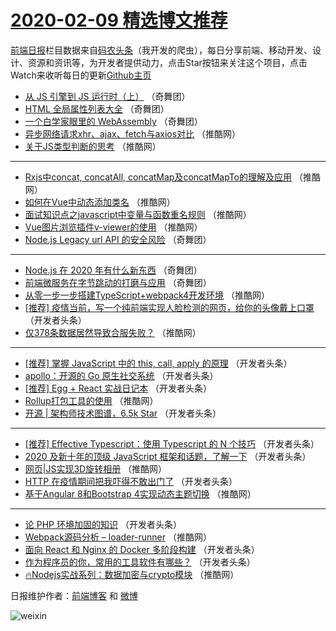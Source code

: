 # [2020-02-09 精选博文推荐](https://toutiao.qdkfweb.cn/date/2020/02/09)

[前端日报](https://qdkfweb.cn/c/news)栏目数据来自[码农头条](https://toutiao.qdkfweb.cn/)（我开发的爬虫），每日分享前端、移动开发、设计、资源和资讯等，为开发者提供动力，点击Star按钮来关注这个项目，点击Watch来收听每日的更新[Github主页](https://github.com/kujian/frontendDaily)
* [从 JS 引擎到 JS 运行时（上）](https://toutiao.qdkfweb.cn/136727.html) （奇舞团）
* [HTML 全局属性列表大全](https://toutiao.qdkfweb.cn/137180.html) （奇舞团）
* [一个白学家眼里的 WebAssembly](https://toutiao.qdkfweb.cn/136102.html) （奇舞团）
* [异步网络请求xhr、ajax、fetch与axios对比](https://toutiao.qdkfweb.cn/137163.html) （推酷网）
* [关于JS类型判断的思考](https://toutiao.qdkfweb.cn/137165.html) （推酷网）

***
* [Rxjs中concat, concatAll, concatMap及concatMapTo的理解及应用](https://toutiao.qdkfweb.cn/137166.html) （推酷网）
* [如何在Vue中动态添加类名](https://toutiao.qdkfweb.cn/137167.html) （推酷网）
* [面试知识点之javascript中变量与函数重名规则](https://toutiao.qdkfweb.cn/137168.html) （推酷网）
* [Vue图片浏览插件v-viewer的使用](https://toutiao.qdkfweb.cn/137158.html) （推酷网）
* [Node.js Legacy url API 的安全风险](https://toutiao.qdkfweb.cn/137174.html) （奇舞团）

***
* [Node.js 在 2020 年有什么新东西](https://toutiao.qdkfweb.cn/137176.html) （奇舞团）
* [前端微服务在字节跳动的打磨与应用](https://toutiao.qdkfweb.cn/137178.html) （奇舞团）
* [从零一步一步搭建TypeScript+webpack4开发环境](https://toutiao.qdkfweb.cn/137161.html) （推酷网）
* [[推荐] 疫情当前，写一个纯前端实现人脸检测的网页，给你的头像戴上口罩](https://toutiao.qdkfweb.cn/137139.html) （开发者头条）
* [仅378条数据居然导致合服失败？](https://toutiao.qdkfweb.cn/137162.html) （推酷网）

***
* [[推荐] 掌握 JavaScript 中的 this, call, apply 的原理](https://toutiao.qdkfweb.cn/137140.html) （开发者头条）
* [apollo：开源的 Go 原生社交系统](https://toutiao.qdkfweb.cn/137130.html) （开发者头条）
* [[推荐] Egg + React 实战日记本](https://toutiao.qdkfweb.cn/137141.html) （开发者头条）
* [Rollup打包工具的使用](https://toutiao.qdkfweb.cn/137164.html) （推酷网）
* [开源 | 架构师技术图谱，6.5k Star](https://toutiao.qdkfweb.cn/137131.html) （开发者头条）

***
* [[推荐] Effective Typescript：使用 Typescript 的 N 个技巧](https://toutiao.qdkfweb.cn/137142.html) （开发者头条）
* [2020 及新十年的顶级 JavaScript 框架和话题，了解一下](https://toutiao.qdkfweb.cn/137132.html) （开发者头条）
* [网页|JS实现3D旋转相册](https://toutiao.qdkfweb.cn/137155.html) （推酷网）
* [HTTP 在疫情期间把我吓得不敢出门了](https://toutiao.qdkfweb.cn/137133.html) （开发者头条）
* [基于Angular 8和Bootstrap 4实现动态主题切换](https://toutiao.qdkfweb.cn/137156.html) （推酷网）

***
* [论 PHP 环境加固的知识](https://toutiao.qdkfweb.cn/137134.html) （开发者头条）
* [Webpack源码分析 &#8211; loader-runner](https://toutiao.qdkfweb.cn/137157.html) （推酷网）
* [面向 React 和 Nginx 的 Docker 多阶段构建](https://toutiao.qdkfweb.cn/137135.html) （开发者头条）
* [作为程序员的你，常用的工具软件有哪些？](https://toutiao.qdkfweb.cn/137136.html) （开发者头条）
* [🔥Nodejs实战系列：数据加密与crypto模块](https://toutiao.qdkfweb.cn/137159.html) （推酷网）

日报维护作者：[前端博客](https://qdkfweb.cn/) 和 [微博](https://qdkfweb.cn/go/weibo)

![weixin](https://user-images.githubusercontent.com/3055447/38468989-651132ac-3b80-11e8-8e6b-15122322a9d7.png)